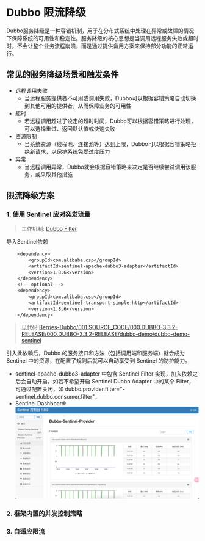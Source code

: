 # Dubbo 限流降级
Dubbo服务降级是一种容错机制，用于在分布式系统中处理在异常或故障的情况下保障系统的可用性和稳定性。服务降级的核心思想是当调用远程服务失败或超时时，不会让整个业务流程崩溃，而是通过提供备用方案来保持部分功能的正常运行。

## 常见的服务降级场景和触发条件
- 远程调用失败
   + 当远程服务提供者不可用或调用失败，Dubbo可以根据容错策略自动切换到其他可用的提供者，从而保障业务的可用性
- 超时 
   + 若远程调用超过了设定的超时时间，Dubbo可以根据容错策略进行处理，可以选择重试、返回默认值或快速失败
- 资源限制
   + 当系统资源（线程池、连接池等）达到上限，Dubbo可以根据容错策略拒绝新请求，以保护系统免受过度压力
- 异常
   + 当远程调用异常，Dubbo就会根据容错策略来决定是否继续尝试调用该服务，或采取其他措施

## 限流降级方案
### 1. 使用 Sentinel 应对突发流量
> 工作机制: [Dubbo Filter](../../003.DUBBO-INTERNAL/000.DUBBO-Filter/000.从DUBBO启动分析Filter的解析与加载.md)

导入Sentinel依赖
```maven
    <dependency>
    	<groupId>com.alibaba.csp</groupId>
    	<artifactId>sentinel-apache-dubbo3-adapter</artifactId>
    	<version>1.8.6</version>
    </dependency>
    <!-- optional -->
    <dependency>
    	<groupId>com.alibaba.csp</groupId>
    	<artifactId>sentinel-transport-simple-http</artifactId>
    	<version>1.8.6</version>
    </dependency>
```
> 见代码:[Berries-Dubbo/001.SOURCE_CODE/000.DUBBO-3.3.2-RELEASE/000.DUBBO-3.3.2-RELEASE/dubbo-demo/dubbo-demo-sentinel](../../001.SOURCE_CODE/000.DUBBO-3.3.2-RELEASE/000.DUBBO-3.3.2-RELEASE/dubbo-demo/dubbo-demo-sentinel)

引入此依赖后，Dubbo 的服务接口和方法（包括调用端和服务端）就会成为 Sentinel 中的资源，在配置了规则后就可以自动享受到 Sentinel 的防护能力。
- sentinel-apache-dubbo3-adapter 中包含 Sentinel Filter 实现，加入依赖之后会自动开启。如若不希望开启 Sentinel Dubbo Adapter 中的某个 Filter，可通过配置关闭，如 dubbo.provider.filter="-sentinel.dubbo.consumer.filter"。
- Sentinel Dashboard: ![20250215133758.jpg](./IMGS/20250215133758.jpg)




### 2. 框架内置的并发控制策略

### 3. 自适应限流